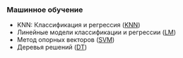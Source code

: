 ### Машинное обучение

* KNN: Классификация и регрессия ([KNN](https://github.com/nizov-as/CMC-MSU-Practice/tree/main/Python/Machine%20Learning/KNN))
* Линейные модели классификации и регрессии ([LM](https://github.com/nizov-as/CMC-MSU-Practice/tree/main/Python/Machine%20Learning/Linear%20models))
* Метод опорных векторов ([SVM](https://github.com/nizov-as/CMC-MSU-Practice/tree/main/Python/Machine%20Learning/SVM))
* Деревья решений ([DT](https://github.com/nizov-as/CMC-MSU-Practice/tree/main/Python/Machine%20Learning/Decision%20trees))
